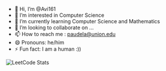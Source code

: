 - 👋 Hi, I’m @Avi161
- 👀 I’m interested in Computer Science
- 🌱 I’m currently learning Computer Science and Mathematics
- 💞️ I’m looking to collaborate on ...
- 📫 How to reach me : paudela@union.edu
- 😄 Pronouns: he/him
- ⚡ Fun fact: I am a human :))


![LeetCode Stats](https://leetcard.jacoblin.cool/Aviiii1?theme=dark&font=PT%20Mono&ext=heatmap)
